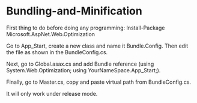 # Bundling-and-Minification
First thing to do before doing any programming: Install-Package Microsoft.AspNet.Web.Optimization

Go to App_Start, create a new class and name it Bundle.Config. Then edit the file as shown in the BundleConfig.cs.

Next, go to Global.asax.cs and add Bundle reference (using System.Web.Optimization; using YourNameSpace.App_Start;).

Finally, go to Master.cs, copy and paste virtual path from BundleConfig.cs.

It will only work under release mode.